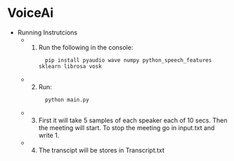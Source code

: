 # VoiceAi
- Running Instrutcions
  - 1. Run the following in the console:
       ```
         pip install pyaudio wave numpy python_speech_features sklearn librosa vosk
       ```
  - 2. Run:
         ```
           python main.py
         ```
  - 3. First it will take 5 samples of each speaker each of 10 secs. Then the meeting will start. To stop the meeting go in input.txt and write 1.
  -  4. The transcipt will be stores in Transcript.txt 
    
